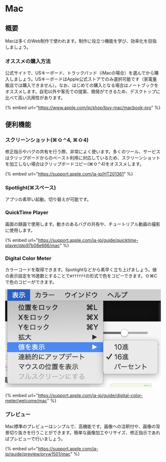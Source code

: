 # Mac

## 概要

Macは多くのWeb制作で使われます。制作に役立つ機能を学び、効率化を目指しましょう。

### オススメの購入方法

公式サイトで、USキーボード、トラックパッド（iMacの場合）を選んでから購入しましょう。USキーボードはApple公式ストアでのみ選択可能です（家電量販店では購入できません）。なお、はじめての購入となる場合はノートブックをオススメします。自宅以外や客先での提案、開発ができるため、デスクトップに比べて高い汎用性があります。

{% embed url="https://www.apple.com/jp/shop/buy-mac/macbook-pro" %}

## 便利機能

### スクリーンショット\(⌘⇧⌃4, ⌘⇧4\)

修正指示やバグの共有を行う際、非常によく使います。多くのツール、サービスはクリップボードからのペースト利用に対応しているため、スクリーンショットを加工しない場合はクリップボードコピー\(⌘⇧⌃4\)をオススメします。

{% embed url="https://support.apple.com/ja-jp/HT201361" %}

### Spotlight\(⌘スペース\)

アプリの素早い起動、切り替えが可能です。

### QuickTime Player

画面の録画で使用します。動きのあるバグの共有や、チュートリアル動画の撮影に使用します。

{% embed url="https://support.apple.com/ja-jp/guide/quicktime-player/qtp97b08e666/mac" %}

### Digital Color Meter

カラーコードを取得できます。Spotlightなどから素早く立ち上げましょう。値の表示設定を16進数とすることで`#ffffff`の形式で色をコピーできます。⇧⌘Cで色のコピーができます。

![](../../.gitbook/assets/image%20%282%29.png)

{% embed url="https://support.apple.com/ja-jp/guide/digital-color-meter/welcome/mac" %}

### プレビュー

Mac標準のプレビューはシンプルで、高機能です。画像への注釈付や、画像の背景切り抜きを行うことができます。簡単な画像加工やリサイズ、修正指示であればプレビューで行いましょう。

{% embed url="https://support.apple.com/ja-jp/guide/preview/prvw1501/mac" %}
